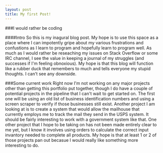 ```yaml
---
layout: post
title: My first Post!
---
```


###I would rather be coding

####Intro
So this is my inagural blog post. My hope is to use this space as a place where I can impotently gripe about my various frustrations and confustions as I learn to program and hopefully learn to program well. As much as I would rather be reseaching my issues on Stack Overflow or some IRC channel, I see the value in keeping a journal of my struggles (and successes if I'm feeling obnoxious). My hope is that this blog will function like a rubber duck that remembers to much and tells everyone my stupid thoughts. I can't see any downside. 

###Some current work
Right now I'm not working on any major projects other than getting this portfolio put together, though I do have a couple of potential projects in the pipeline that I can't wait to get started on. The first one will be using an old list of business identification numbers and using a screen scraper to verify if those businesses still exist. Another project I am looking at is to create a system that would allow the mailhouse that currently employs me to track the mail they send in the USPS system. It should be fairly interesting to work with a government system like that. One other project that I hope to be taking on has not been made entirely clear to me yet, but I know it involves using orders to calculate the correct input invantory needed to complete all products. My hope is that at least 1 or 2 of those projects pan out becasue I would really like something more interesting to do. 